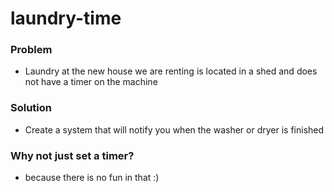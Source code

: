 # laundry-time

### Problem
- Laundry at the new house we are renting is located in a shed and does not have a timer on the machine

### Solution
- Create a system that will notify you when the washer or dryer is finished

### Why not just set a timer?
- because there is no fun in that :)
